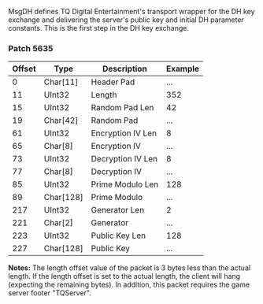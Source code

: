 MsgDH defines TQ Digital Entertainment's transport wrapper for the DH key exchange and delivering the server's public key and initial DH parameter constants. This is the first step in the DH key exchange.

### Patch 5635

| Offset | Type | Description | Example |
| -------- | -------- | -------- | -------- |
| 0 | Char[11] | Header Pad | ... |
| 11 | UInt32 | Length | 352 |
| 15 | UInt32 | Random Pad Len | 42 |
| 19 | Char[42] | Random Pad | ... |
| 61 | UInt32 | Encryption IV Len | 8 |
| 65 | Char[8] | Encryption IV | ... |
| 73 | UInt32 | Decryption IV Len | 8 |
| 77 | Char[8] | Decryption IV | ... |
| 85 | UInt32 | Prime Modulo Len | 128 |
| 89 | Char[128] | Prime Modulo | ... |
| 217 | UInt32 | Generator Len | 2 |
| 221 | Char[2] | Generator | ... |
| 223 | UInt32 | Public Key Len | 128 |
| 227 | Char[128] | Public Key | ... |

**Notes:** The length offset value of the packet is 3 bytes less than the actual length. If the length offset is set to the actual length, the client will hang (expecting the remaining bytes). In addition, this packet requires the game server footer "TQServer".
